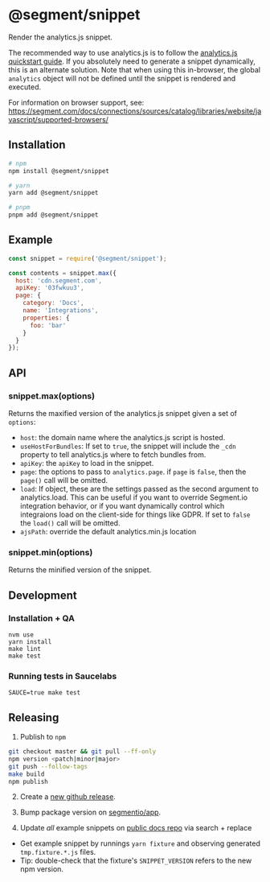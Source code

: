 # @segment/snippet

Render the analytics.js snippet.

The recommended way to use analytics.js is to follow the [analytics.js quickstart guide](https://segment.com/docs/connections/sources/catalog/libraries/website/javascript/quickstart/). If you absolutely need to generate a snippet dynamically, this is an alternate solution. Note that when using this in-browser, the global `analytics` object will not be defined until the snippet is rendered and executed.

For information on browser support, see: https://segment.com/docs/connections/sources/catalog/libraries/website/javascript/supported-browsers/

## Installation
```sh
# npm
npm install @segment/snippet

# yarn
yarn add @segment/snippet

# pnpm
pnpm add @segment/snippet
```
## Example

```js
const snippet = require('@segment/snippet');

const contents = snippet.max({
  host: 'cdn.segment.com',
  apiKey: '03fwkuu3',
  page: {
    category: 'Docs',
    name: 'Integrations',
    properties: {
      foo: 'bar'
    }
  }
});
```

## API

### snippet.max(options)

Returns the maxified version of the analytics.js snippet given a set of `options`:

* `host`: the domain name where the analytics.js script is hosted.
* `useHostForBundles`: If set to `true`, the snippet will include the `_cdn` property to tell analytics.js where to fetch bundles from.
* `apiKey`: the `apiKey` to load in the snippet.
* `page`: the options to pass to `analytics.page`. if `page` is `false`, then the `page()` call will be omitted.
* `load`: If object, these are the settings passed as the second argument to analytics.load. This can be useful if you want to override Segment.io integration behavior, or if you want dynamically control which integraions load on the client-side for things like GDPR. If set to `false` the `load()` call will be omitted.
* `ajsPath`: override the default analytics.min.js location


### snippet.min(options)

Returns the minified version of the snippet.


## Development

### Installation + QA
```
nvm use
yarn install
make lint
make test
```

### Running tests in Saucelabs
```
SAUCE=true make test
```

## Releasing
1. Publish to `npm`
```sh
git checkout master && git pull --ff-only
npm version <patch|minor|major>
git push --follow-tags
make build
npm publish
```
2. Create a [new github release](https://github.com/segmentio/snippet/releases).

3. Bump package version on [segmentio/app](https://github.com/segmentio/app/blob/main/packages/app/package.json).

4. Update _all_ example snippets on [public docs repo](https://github.com/segmentio/segment-docs) via search + replace 
- Get example snippet by runnings `yarn fixture` and observing generated `tmp.fixture.*.js` files. 
- Tip: double-check that the fixture's `SNIPPET_VERSION` refers to the new npm version.

